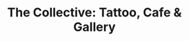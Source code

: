 ---
title: "The Collective: Tattoo, Cafe & Gallery"
url: /kailua/the-collective-tattoo-cafe-und-gallery/
shop: Tattoo
---